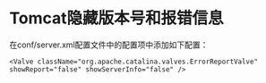 # Tomcat隐藏版本号和报错信息

在conf/server.xml配置文件中的<Host>配置项中添加如下配置：

```
<Valve className="org.apache.catalina.valves.ErrorReportValve" showReport="false" showServerInfo="false" />
```
